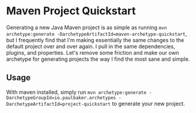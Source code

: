 # Maven Project Quickstart

Generating a new Java Maven project is as simple as running 
`mvn archetype:generate -DarchetypeArtifactId=maven-archetype-quickstart`,
but I frequently find that I'm making essentially the same changes to 
the default project over and over again. I pull in the same dependencies,
plugins, and properties. Let's remove some friction and make our own archetype
for generating projects the way I find the most sane and simple.

## Usage

With maven installed, simply run `mvn archetype:generate -DarchetypeGroupId=io.paulbaker.archetypes -DarchetypeArtifactId=project-quickstart`
to generate your new project.
